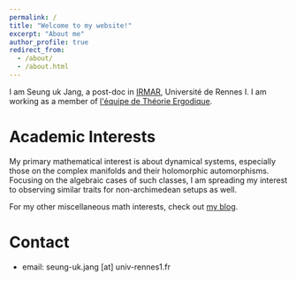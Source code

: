 ```yaml
---
permalink: /
title: "Welcome to my website!"
excerpt: "About me"
author_profile: true
redirect_from: 
  - /about/
  - /about.html
---
```


<!-- [academicpages template](https://github.com/academicpages/academicpages.github.io) -->

I am Seung uk Jang, a post-doc in [IRMAR](https://irmar.univ-rennes.fr/en), Université de Rennes I. I am working as a member of [l'équipe de Théorie Ergodique](https://irmar.univ-rennes.fr/membres-du-pole-aleatoire#p-205).


# Academic Interests
My primary mathematical interest is about dynamical systems, especially those on the complex manifolds and their holomorphic automorphisms. Focusing on the algebraic cases of such classes, I am spreading my interest to observing similar traits for non-archimedean setups as well.

For my other miscellaneous math interests, check out [my blog](https://seungukj.github.io/blog/).

# Contact
 * email: seung-uk.jang [at] univ-rennes1.fr 
